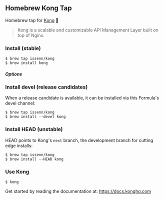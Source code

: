 ## Homebrew Kong Tap

Homebrew tap for [Kong] :beer:

> Kong is a scalable and customizable API Management Layer built on top of
> Nginx.

### Install (stable)

```shell
$ brew tap issenn/kong
$ brew install kong
```

##### Options

### Install devel (release candidates)

When a release candidate is available, it can be installed via this Formula's
devel channel:

```
$ brew tap issenn/kong
$ brew install --devel kong
```

### Install HEAD (unstable)

HEAD points to Kong's `next` branch, the development branch for cutting edge
installs:

```
$ brew tap issenn/kong
$ brew install --HEAD kong
```

### Use Kong

```shell
$ kong
```

Get started by reading the documentation at: https://docs.konghq.com

[Kong]: https://konghq.com
